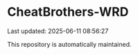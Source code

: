 # CheatBrothers-WRD

Last updated: 2025-06-11 08:56:27

This repository is automatically maintained.
